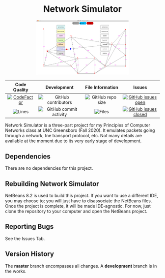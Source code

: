 <h1 align="center">Network Simulator</h1>

<p align="center">
  <img width="300" height="180" src="docs/network.PNG">
</p>

| Code Quality | Development | File Information | Issues |
|:--------:|:----:|:------------:|:--------:|
|[![CodeFactor](https://www.codefactor.io/repository/github/joshuacrotts/CSC-677-NetworkSimulator/badge)](https://www.codefactor.io/repository/github/joshuacrotts/CSC-677-NetworkSimulator) | ![GitHub contributors](https://img.shields.io/github/contributors/JoshuaCrotts/CSC-677-NetworkSimulator) |  ![GitHub repo size](https://img.shields.io/github/repo-size/JoshuaCrotts/CSC-677-NetworkSimulator)  |  [![GitHub issues open](https://img.shields.io/github/issues/JoshuaCrotts/CSC-677-NetworkSimulator)]() 
|![Lines](https://tokei.rs/b1/github/JoshuaCrotts/CSC-677-NetworkSimulator)|![GitHub commit activity](https://img.shields.io/github/commit-activity/m/JoshuaCrotts/CSC-677-NetworkSimulator) |![Files](https://tokei.rs/b1/github/JoshuaCrotts/CSC-677-NetworkSimulator?category=files)| [![GitHub issues closed](https://img.shields.io/github/issues-closed-raw/JoshuaCrotts/CSC-677-NetworkSimulator)]()

Network Simulator is a three-part project for my Principles of Computer Networks class at UNC Greensboro (Fall 2020). It emulates packets going through a network, tne transport protocol, etc. Not many details are available at the moment due to its very early stage of development.

## Dependencies

There are no dependencies for this project.

## Rebuilding Network Simulator
NetBeans 8.2 is used to build this project. If you want to use a different IDE, you may choose to; you will just have to disassociate the NetBeans files. Once the project is complete, it will be made IDE-agnostic. For now, just clone the repository to your computer and open the NetBeans project.

## Reporting Bugs

See the Issues Tab.

## Version History
The **master** branch encompasses all changes. A **development** branch is in the works.
